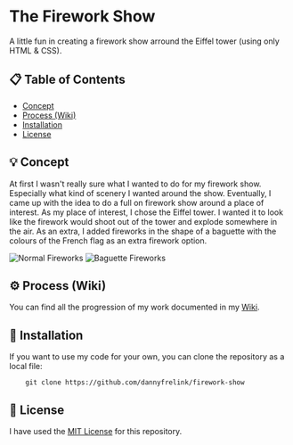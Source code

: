 # The Firework Show

A little fun in creating a firework show arround the Eiffel tower (using only HTML & CSS).

## 📋 Table of Contents

* [Concept](https://github.com/dannyfrelink/firework-show#-concept)
* [Process (Wiki)](https://github.com/dannyfrelink/firework-show#%EF%B8%8F-process-wiki)
* [Installation](https://github.com/dannyfrelink/firework-show#-installation)
* [License](https://github.com/dannyfrelink/firework-show#-license)

## 💡 Concept

At first I wasn't really sure what I wanted to do for my firework show. Especially what kind of scenery I wanted around the show. Eventually, I came up with the idea to do a full on firework show around a place of interest. As my place of interest, I chose the Eiffel tower. I wanted it to look like the firework would shoot out of the tower and explode somewhere in the air. As an extra, I added fireworks in the shape of a baguette with the colours of the French flag as an extra firework option.

![Normal Fireworks](https://github.com/dannyfrelink/firework-show/blob/main/images/progression-wiki5.png)
![Baguette Fireworks](https://github.com/dannyfrelink/firework-show/blob/main/images/progression-wiki6.png)

## ⚙️ Process (Wiki)

You can find all the progression of my work documented in my [Wiki](https://github.com/dannyfrelink/firework-show/wiki/Progression).

## 🔧 Installation

If you want to use my code for your own, you can clone the repository as a local file:

```
    git clone https://github.com/dannyfrelink/firework-show
```

## 📄 License

I have used the [MIT License](https://github.com/dannyfrelink/firework-show/blob/main/LICENSE) for this repository.